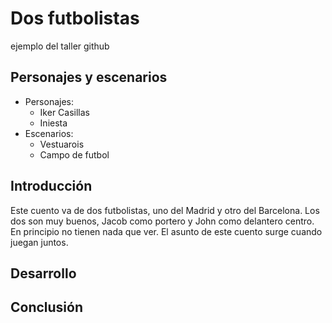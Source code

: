 # Dos futbolistas
ejemplo del taller github

## Personajes y escenarios
 
   * Personajes:
      * Iker Casillas
      * Iniesta
   * Escenarios:
      * Vestuarois
      * Campo de futbol
      
## Introducción
Este cuento va de dos futbolistas, uno del Madrid y otro del Barcelona. Los dos son muy buenos, Jacob como portero y John como delantero centro. En principio no tienen nada que ver. El asunto de este cuento surge cuando juegan juntos.

## Desarrollo


## Conclusión
